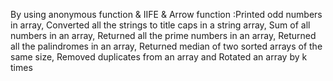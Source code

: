 By using anonymous function & IIFE & Arrow function :Printed odd numbers in array, Converted all the strings to title caps in a string array, Sum of all numbers in an array, 
Returned all the prime numbers in an array, Returned all the palindromes in an array, Returned median of two sorted arrays of the same size, Removed duplicates from an array and Rotated an array by k times








